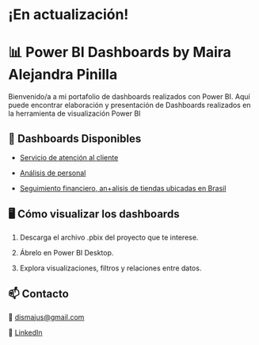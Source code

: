 # ¡En actualización!
# 📊 Power BI Dashboards by Maira Alejandra Pinilla

Bienvenido/a a mi portafolio de dashboards realizados con Power BI. Aquí puede encontrar elaboración y presentación de Dashboards realizados en la herramienta de visualización Power BI

## 🚀 Dashboards Disponibles

- [Servicio de atención al cliente]()
  
- [Análisis de personal]()
- [Seguimiento financiero, an+alisis de tiendas ubicadas en Brasil]()
<!-- - [Gestión de Recursos Humanos](./RecursosHumanos)-->

## 🖥️ Cómo visualizar los dashboards
1. Descarga el archivo .pbix del proyecto que te interese.

2. Ábrelo en Power BI Desktop.

3. Explora visualizaciones, filtros y relaciones entre datos.

## 📫 Contacto
📧 dismajus@gmail.com

💼 [LinkedIn](https://www.linkedin.com/in/maira-alejandra-pinilla-pinilla)

